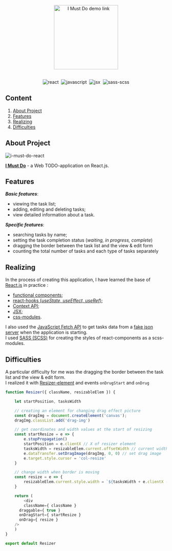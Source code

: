 <br>
<div align="center">
  <a href="https://egoromanoff.github.io/i-must-do-react/">
    <img alt="I Must Do demo link" src="https://user-images.githubusercontent.com/67374276/189341459-d35f57b6-e2d4-46be-94c0-3b878738540a.svg" width="200px">
  </a>
</div>
<br>
<div align="center">

  ![react](https://user-images.githubusercontent.com/67374276/189316409-19d69d0f-b45f-430f-ac02-cf15051d6642.svg)&nbsp;
  ![javascript](https://user-images.githubusercontent.com/67374276/189316388-4182d570-0a10-4dcf-9568-d13e7c6b5c56.svg)&nbsp;
  ![jsx](https://user-images.githubusercontent.com/67374276/189318506-583a8454-9209-4e10-be2e-ed720f4f58db.svg)&nbsp;
  ![sass-scss](https://user-images.githubusercontent.com/67374276/189319440-79881be3-d7db-4506-87b8-57044a88b167.svg)

</div>

## Content
1. [About Project](#about-project)
2. [Features](#features)
3. [Realizing](#realizing)
4. [Difficulties](#difficulties)


## About Project

![i-must-do-react](https://user-images.githubusercontent.com/67374276/189346706-6e712a22-efef-46df-bd4e-d4ecd5fbce0b.png)

[**I Must Do**](https://egoromanoff.github.io/i-must-do-react/) - a Web TODO-application on React.js.

## Features

***Basic features***:
* viewing the task list;
* adding, editing and deleting tasks;
* view detailed information about a task.

***Specific features***:
* searching tasks by name;
* setting the task completion status (*waiting, in progress, complete*)
* dragging the border between the task list and the view & edit form
* counting the total number of tasks and each type of tasks separately

## Realizing

In the process of creating this application, I have learned the base of [React.js](https://reactjs.org/) in practice :
* [functional components](https://reactjs.org/docs/components-and-props.html#function-and-class-components);
* [react-hooks (*useState, useEffect, useRef*)](https://reactjs.org/docs/hooks-faq.html#gatsby-focus-wrapper);
* [Context API](https://reactjs.org/docs/context.html#gatsby-focus-wrapper);
* [JSX](https://reactjs.org/docs/introducing-jsx.html);
* [css-modules](https://habr.com/ru/post/335244/).

I also used the [JavaScript Fetch API](https://developer.mozilla.org/en-US/docs/Web/API/Fetch_API/Using_Fetch) to get tasks data from a [fake json server](https://jsonbin.io) when the application is starting.  
I used [SASS (SCSS)](https://sass-lang.com/) for creating the styles of react-components as a scss-modules.

## Difficulties

A particular difficulty for me was the dragging the border between the task list and the view & edit form.  
I realized it with [Resizer-element](https://github.com/EgoRomanoff/i-must-do-react/tree/master/src/components/Resizer) and events ```onDrugStart``` and ```onDrug```
``` javascript
function Resizer({ className, resizableElem }) {

	let startPosition, tasksWidth

	// creating an element for changing drag effect picture
	const dragImg = document.createElement('canvas');
	dragImg.classList.add('drag-img')

	// get coordinates and width values at the start of resizing
	const startResize = e => {
		e.stopPropagation()
		startPosition = e.clientX // X of resizer element
		tasksWidth = resizableElem.current.offsetWidth // current width of Resizer element
		e.dataTransfer.setDragImage(dragImg, 0, 0) // set drag image
		e.target.style.cursor = 'col-resize'
	}

	// change width when border is moving
	const resize = e => {
		resizableElem.current.style.width = `${tasksWidth + e.clientX - startPosition}px`
	}

	return (
		<div
	    className={ className }
      draggable={ true }
      onDragStart={ startResize }
      onDrag={ resize }
    />
	)
}

export default Resizer
```

